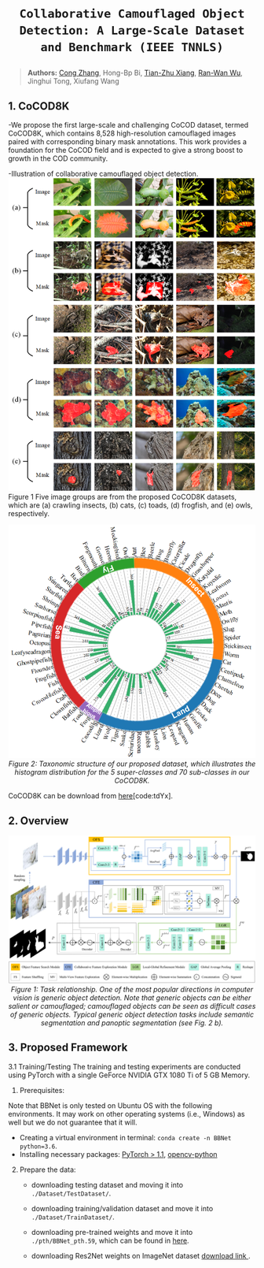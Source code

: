 # <p align=center>`Collaborative Camouflaged Object Detection: A Large-Scale Dataset and Benchmark (IEEE TNNLS)`</p>

> **Authors:** 
> [Cong Zhang](https://github.com/zc199823/), Hong-Bp Bi, [Tian-Zhu Xiang](https://github.com/visionxiang), [Ran-Wan Wu](https://github.com/RanwanWu/), Jinghui Tong, Xiufang Wang

## 1. CoCOD8K

-We propose the first large-scale and challenging CoCOD dataset, termed CoCOD8K, which contains 8,528 high-resolution camouflaged images paired with corresponding binary mask annotations. This work provides a foundation for the CoCOD field and is expected to give a strong boost to growth in the COD community.

-Illustration of collaborative camouflaged object detection. 
![image](./Imgs/Instance.png)  
   Figure 1  Five image groups are from the proposed CoCOD8K datasets, which are (a) crawling insects, (b) cats, (c) toads, (d) frogfish, and (e) owls, respectively. 

<p align="center">
    <img src="./imgs/CoCOD8K.png"/> <br />
    <em> 
    Figure 2:  Taxonomic structure of our proposed dataset, which illustrates the histogram distribution for the 5 super-classes and 70 sub-classes in our CoCOD8K.
    </em>
</p>

CoCOD8K can be download from [here](https://pan.quark.cn/s/5bdc87f4e0c0)[code:tdYx].

## 2. Overview

<p align="center">
    <img src="./imgs/BBNet.png"/> <br />
    <em> 
    Figure 1: Task relationship. One of the most popular directions in computer vision is generic object detection. 
    Note that generic objects can be either salient or camouflaged; camouflaged objects can be seen as difficult cases of 
    generic objects. Typical generic object detection tasks include semantic segmentation and panoptic 
    segmentation (see Fig. 2 b).
    </em>
</p>

## 3. Proposed Framework
3.1 Training/Testing
The training and testing experiments are conducted using PyTorch with a single GeForce NVIDIA GTX 1080 Ti of 5 GB Memory.

1. Prerequisites:

Note that BBNet is only tested on Ubuntu OS with the following environments. It may work on other operating systems (i.e., Windows) as well but we do not guarantee that it will.

 + Creating a virtual environment in terminal: `conda create -n BBNet python=3.6`.
 +  Installing necessary packages: [PyTorch > 1.1](https://pytorch.org/), [opencv-python](https://pypi.org/project/opencv-python/)

2. Prepare the data:
   + downloading testing dataset and moving it into `./Dataset/TestDataset/`.

    + downloading training/validation dataset and move it into `./Dataset/TrainDataset/`.
    
    + downloading pre-trained weights and move it into `./pth/BBNet_pth.59`, 
    which can be found in [here](https://pan.quark.cn/s/745d6a2983b0).
    
    + downloading Res2Net weights on ImageNet dataset [download link ](https://pan.quark.cn/s/617987709421).
